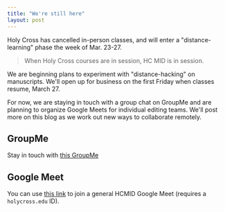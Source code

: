 ```yaml
---
title: "We're still here"
layout: post
---
```




Holy Cross has cancelled in-person classes, and will enter a "distance-learning" phase the week of Mar. 23-27.

> When Holy Cross courses are in session, HC MID is in session.

We are beginning plans to experiment with "distance-hacking" on manuscripts.  We'll open up for business on the first Friday when classes resume, March 27.

For now, we are staying in touch with a group chat on GroupMe and are planning to organize Google Meets for individual editing teams.  We'll post more on this blog as we work out new ways to collaborate remotely.



## GroupMe

Stay in touch with [this GroupMe](https://groupme.com/join_group/58665545/Qt7TqJWB)

## Google Meet

You can use [this link](https://meet.google.com/vpf-uvow-nim) to join a general HCMID Google Meet (requires a `holycross.edu` ID).
